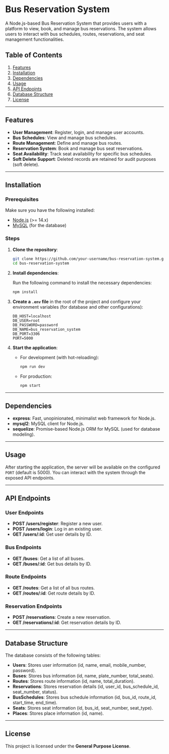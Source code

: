 # Bus Reservation System

A Node.js-based Bus Reservation System that provides users with a platform to view, book, and manage bus reservations. The system allows users to interact with bus schedules, routes, reservations, and seat management functionalities.

## Table of Contents

1. [Features](#features)
2. [Installation](#installation)
3. [Dependencies](#dependencies)
4. [Usage](#usage)
5. [API Endpoints](#api-endpoints)
6. [Database Structure](#database-structure)
7. [License](#license)

---

## Features

- **User Management**: Register, login, and manage user accounts.
- **Bus Schedules**: View and manage bus schedules.
- **Route Management**: Define and manage bus routes.
- **Reservation System**: Book and manage bus seat reservations.
- **Seat Availability**: Track seat availability for specific bus schedules.
- **Soft Delete Support**: Deleted records are retained for audit purposes (soft delete).

---

## Installation

### Prerequisites

Make sure you have the following installed:

- [Node.js](https://nodejs.org/) (>= 14.x)
- [MySQL](https://www.mysql.com/) (for the database)

### Steps

1. **Clone the repository**:

   ```bash
   git clone https://github.com/your-username/bus-reservation-system.git
   cd bus-reservation-system
   ```

2. **Install dependencies**:

   Run the following command to install the necessary dependencies:

   ```bash
   npm install
   ```

3. **Create a `.env` file** in the root of the project and configure your environment variables (for database and other configurations):

   ```plaintext
   DB_HOST=localhost
   DB_USER=root
   DB_PASSWORD=password
   DB_NAME=bus_reservation_system
   DB_PORT=3306
   PORT=5000
   ```

4. **Start the application**:

   - For development (with hot-reloading):
     ```bash
     npm run dev
     ```
   - For production:
     ```bash
     npm start
     ```

---

## Dependencies

- **express**: Fast, unopinionated, minimalist web framework for Node.js.
- **mysql2**: MySQL client for Node.js.
- **sequelize**: Promise-based Node.js ORM for MySQL (used for database modeling).

---

## Usage

After starting the application, the server will be available on the configured `PORT` (default is 5000). You can interact with the system through the exposed API endpoints.

---

## API Endpoints

### User Endpoints

- **POST /users/register**: Register a new user.
- **POST /users/login**: Log in an existing user.
- **GET /users/:id**: Get user details by ID.

### Bus Endpoints

- **GET /buses**: Get a list of all buses.
- **GET /buses/:id**: Get bus details by ID.

### Route Endpoints

- **GET /routes**: Get a list of all bus routes.
- **GET /routes/:id**: Get route details by ID.

### Reservation Endpoints

- **POST /reservations**: Create a new reservation.
- **GET /reservations/:id**: Get reservation details by ID.

---

## Database Structure

The database consists of the following tables:

- **Users**: Stores user information (id, name, email, mobile_number, password).
- **Buses**: Stores bus information (id, name, plate_number, total_seats).
- **Routes**: Stores route information (id, name, total_duration).
- **Reservations**: Stores reservation details (id, user_id, bus_schedule_id, seat_number, status).
- **BusSchedules**: Stores bus schedule information (id, bus_id, route_id, start_time, end_time).
- **Seats**: Stores seat information (id, bus_id, seat_number, seat_type).
- **Places**: Stores place information (id, name).

---

## License

This project is licensed under the **General Purpose License**.

